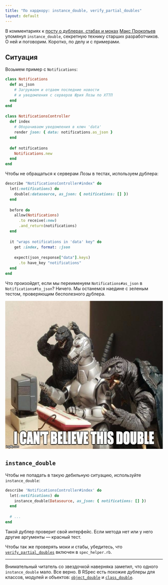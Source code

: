 ```yaml
---
title: "По хардкору: instance_double, verify_partial_doubles"
layout: default
---
```



В комментариях к [посту о дублерах, стабах и моках](/posts/double-mock-stub.html) [Макс Прокопьев](https://twitter.com/maxprokopiev) упомянул `instance_double`, секретную технику старших разработчиков. О ней и поговорим. Коротко, по делу и с&nbsp;примерами.

## Ситуация
Возьмем пример с `Notifications`:

```ruby
class Notifications
  def as_json
    # Загружаем и отдаем последние новости
    # и уведомления с серверов Юрия Лозы по ХТТП
  end
end

class NotificationsController
  def index
    # Оборачиваем уведомления в ключ 'data'
    render json: { data: notifications.as_json }
  end

  def notifications
    Notifications.new
  end
end
```

Чтобы не обращаться к серверам Лозы в тестах, используем дублера:

```ruby
describe "NotificationsController#index" do
  let(:notifications) do
    double(:datasource, as_json: { notifications: [] })
  end

  before do
    allow(Notifications)
      .to receive(:new)
      .and_return(notifications)
  end

  it "wraps notifications in 'data' key" do
    get :index, format: :json

    expect(json_response["data"].keys)
      .to have_key "notifications"
  end
end
```

Что произойдет, если мы переименуем `Notifications#as_json` в `Notifications#to_json`? Ничего. Мы останемся наедине с зеленым тестом, проверяющим бесполезного дублера.

<img class="img--break" src="/assets/cantbelieve-double.jpg" alt="" width="620" height="471" />

## `instance_double`
Чтобы не попадать в такую дебильную ситуацию, используйте `instance_double`:

```ruby
describe 'NotificationsController#index' do
  let(:notifications) do
    instance_double(Datasource, as_json: { notifications: [] })
  end

  # ...
end
```

Такой дублер проверит свой интерфейс. Если метода нет или у него другие аргументы — красный тест.

Чтобы так же проверять моки и стабы, убедитесь, что [`verify_partial_doubles`](https://www.relishapp.com/rspec/rspec-mocks/v/3-4/docs/verifying-doubles/partial-doubles) включен в `spec_helper.rb`.

-------------------------------------------

Внимательный читатель со звездочкой наверняка заметил, что одного `instance_double` мало. Все верно. В RSpec есть похожие дублеры для классов, модулей и объектов: [`object_double`](https://www.relishapp.com/rspec/rspec-mocks/docs/verifying-doubles/using-an-object-double) и [`class_double`](https://www.relishapp.com/rspec/rspec-mocks/v/3-4/docs/verifying-doubles/using-a-class-double).
